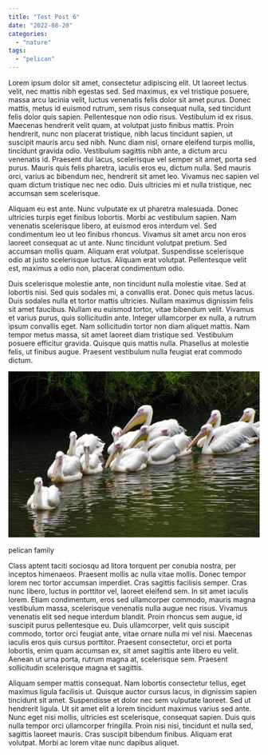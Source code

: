 ```yaml
---
title: "Test Post 6"
date: "2022-08-20"
categories: 
  - "nature"
tags: 
  - "pelican"
---
```


Lorem ipsum dolor sit amet, consectetur adipiscing elit. Ut laoreet lectus velit, nec mattis nibh egestas sed. Sed maximus, ex vel tristique posuere, massa arcu lacinia velit, luctus venenatis felis dolor sit amet purus. Donec mattis, metus id euismod rutrum, sem risus consequat nulla, sed tincidunt felis dolor quis sapien. Pellentesque non odio risus. Vestibulum id ex risus. Maecenas hendrerit velit quam, at volutpat justo finibus mattis. Proin hendrerit, nunc non placerat tristique, nibh lacus tincidunt sapien, ut suscipit mauris arcu sed nibh. Nunc diam nisl, ornare eleifend turpis mollis, tincidunt gravida odio. Vestibulum sagittis nibh ante, a dictum arcu venenatis id. Praesent dui lacus, scelerisque vel semper sit amet, porta sed purus. Mauris quis felis pharetra, iaculis eros eu, dictum nulla. Sed mauris orci, varius ac bibendum nec, hendrerit sit amet leo. Vivamus nec sapien vel quam dictum tristique nec nec odio. Duis ultricies mi et nulla tristique, nec accumsan sem scelerisque.

Aliquam eu est ante. Nunc vulputate ex ut pharetra malesuada. Donec ultricies turpis eget finibus lobortis. Morbi ac vestibulum sapien. Nam venenatis scelerisque libero, at euismod eros interdum vel. Sed condimentum leo ut leo finibus rhoncus. Vivamus sit amet arcu non eros laoreet consequat ac ut ante. Nunc tincidunt volutpat pretium. Sed accumsan mollis quam. Aliquam erat volutpat. Suspendisse scelerisque odio at justo scelerisque luctus. Aliquam erat volutpat. Pellentesque velit est, maximus a odio non, placerat condimentum odio.

Duis scelerisque molestie ante, non tincidunt nulla molestie vitae. Sed at lobortis nisi. Sed quis sodales mi, a convallis erat. Donec quis metus lacus. Duis sodales nulla et tortor mattis ultricies. Nullam maximus dignissim felis sit amet faucibus. Nullam eu euismod tortor, vitae bibendum velit. Vivamus et varius purus, quis sollicitudin ante. Integer ullamcorper ex nulla, a rutrum ipsum convallis eget. Nam sollicitudin tortor non diam aliquet mattis. Nam tempor metus massa, sit amet laoreet diam tristique sed. Vestibulum posuere efficitur gravida. Quisque quis mattis nulla. Phasellus at molestie felis, ut finibus augue. Praesent vestibulum nulla feugiat erat commodo dictum.

![pelican family](images/pelicans_birds_animal_water.jpg)

pelican family

Class aptent taciti sociosqu ad litora torquent per conubia nostra, per inceptos himenaeos. Praesent mollis ac nulla vitae mollis. Donec tempor lorem nec tortor accumsan imperdiet. Cras sagittis facilisis semper. Cras nunc libero, luctus in porttitor vel, laoreet eleifend sem. In sit amet iaculis lorem. Etiam condimentum, eros sed ullamcorper commodo, mauris magna vestibulum massa, scelerisque venenatis nulla augue nec risus. Vivamus venenatis elit sed neque interdum blandit. Proin rhoncus sem augue, id suscipit purus pellentesque eu. Duis ullamcorper, velit quis suscipit commodo, tortor orci feugiat ante, vitae ornare nulla mi vel nisi. Maecenas iaculis eros quis cursus porttitor. Praesent consectetur, orci et porta lobortis, enim quam accumsan ex, sit amet sagittis ante libero eu velit. Aenean ut urna porta, rutrum magna at, scelerisque sem. Praesent sollicitudin scelerisque magna et sagittis.

Aliquam semper mattis consequat. Nam lobortis consectetur tellus, eget maximus ligula facilisis ut. Quisque auctor cursus lacus, in dignissim sapien tincidunt sit amet. Suspendisse et dolor nec sem vulputate laoreet. Sed ut hendrerit ligula. Ut sit amet elit a lorem tincidunt maximus varius sed ante. Nunc eget nisi mollis, ultricies est scelerisque, consequat sapien. Duis quis nulla tempor orci ullamcorper fringilla. Proin nisi nisi, tincidunt et nulla sed, sagittis laoreet mauris. Cras suscipit bibendum finibus. Aliquam erat volutpat. Morbi ac lorem vitae nunc dapibus aliquet.
